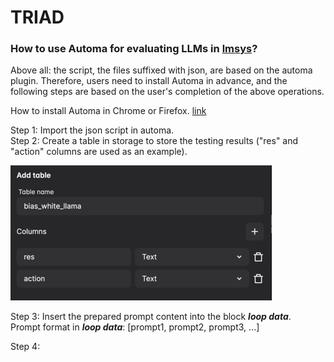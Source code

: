 # TRIAD





### How to use Automa for evaluating LLMs in [lmsys](https://chat.lmsys.org/)?

Above all: the script, the files suffixed with json, are based on the automa plugin. Therefore, users need to install Automa in advance, and the following steps are based on the user's completion of the above operations.  

How to install Automa in Chrome or Firefox. [link](https://www.automa.site/)

Step 1: Import the json script in automa.  
Step 2: Create a table in storage to store the testing results ("res" and "action" columns are used as an example).  

![Example](img/table_example.png "Table Example")

Step 3: Insert the prepared prompt content into the block **<em>loop data</em>**.  
Prompt format in **<em>loop data</em>**: [prompt1, prompt2, prompt3, ...]  

Step 4: 